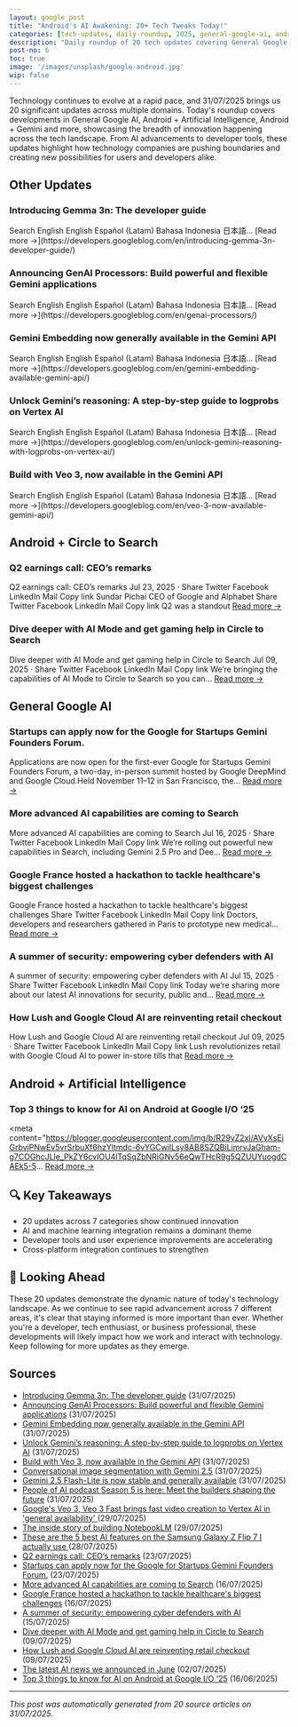 ```yaml
---
layout: google_post
title: "Android's AI Awakening: 20+ Tech Tweaks Today!"
categories: [tech-updates, daily-roundup, 2025, general-google-ai, android-+-artificial-intelligence, android-+-gemini, privacy-&-security, android-development, uncategorized, android-+-circle-to-search]
description: "Daily roundup of 20 tech updates covering General Google AI, Android + Artificial Intelligence, Android + Gemini and more. Stay informed on the latest developments."
post-no: 6
toc: true
image: '/images/unsplash/google-android.jpg'
wip: false
---
```


Technology continues to evolve at a rapid pace, and 31/07/2025 brings us 20 significant updates across multiple domains. Today's roundup covers developments in General Google AI, Android + Artificial Intelligence, Android + Gemini and more, showcasing the breadth of innovation happening across the tech landscape. From AI advancements to developer tools, these updates highlight how technology companies are pushing boundaries and creating new possibilities for users and developers alike.

## Other Updates

### Introducing Gemma 3n: The developer guide

<iframe src="https://www.googletagmanager.com/ns.html?id=GTM-WVTLDSL " height="0" width="0" style="display:none;visibility:hidden"></iframe> Search English English Español (Latam) Bahasa Indonesia 日本語... [Read more →](https://developers.googleblog.com/en/introducing-gemma-3n-developer-guide/)

### Announcing GenAI Processors: Build powerful and flexible Gemini applications

<iframe src="https://www.googletagmanager.com/ns.html?id=GTM-WVTLDSL " height="0" width="0" style="display:none;visibility:hidden"></iframe> Search English English Español (Latam) Bahasa Indonesia 日本語... [Read more →](https://developers.googleblog.com/en/genai-processors/)

### Gemini Embedding now generally available in the Gemini API

<iframe src="https://www.googletagmanager.com/ns.html?id=GTM-WVTLDSL " height="0" width="0" style="display:none;visibility:hidden"></iframe> Search English English Español (Latam) Bahasa Indonesia 日本語... [Read more →](https://developers.googleblog.com/en/gemini-embedding-available-gemini-api/)

### Unlock Gemini’s reasoning: A step-by-step guide to logprobs on Vertex AI

<iframe src="https://www.googletagmanager.com/ns.html?id=GTM-WVTLDSL " height="0" width="0" style="display:none;visibility:hidden"></iframe> Search English English Español (Latam) Bahasa Indonesia 日本語... [Read more →](https://developers.googleblog.com/en/unlock-gemini-reasoning-with-logprobs-on-vertex-ai/)

### Build with Veo 3, now available in the Gemini API

<iframe src="https://www.googletagmanager.com/ns.html?id=GTM-WVTLDSL " height="0" width="0" style="display:none;visibility:hidden"></iframe> Search English English Español (Latam) Bahasa Indonesia 日本語... [Read more →](https://developers.googleblog.com/en/veo-3-now-available-gemini-api/)

## Android + Circle to Search

### Q2 earnings call: CEO’s remarks

Q2 earnings call: CEO’s remarks Jul 23, 2025 · Share Twitter Facebook LinkedIn Mail Copy link Sundar Pichai CEO of Google and Alphabet Share Twitter Facebook LinkedIn Mail Copy link Q2 was a standout [Read more →](https://blog.google/inside-google/message-ceo/alphabet-earnings-q2-2025/)

### Dive deeper with AI Mode and get gaming help in Circle to Search

Dive deeper with AI Mode and get gaming help in Circle to Search Jul 09, 2025 · Share Twitter Facebook LinkedIn Mail Copy link We’re bringing the capabilities of AI Mode to Circle to Search so you can... [Read more →](https://blog.google/products/search/circle-to-search-ai-mode-gaming/)

## General Google AI

### Startups can apply now for the Google for Startups Gemini Founders Forum.

Applications are now open for the first-ever Google for Startups Gemini Founders Forum, a two-day, in-person summit hosted by Google DeepMind and Google Cloud.Held November 11–12 in San Francisco, the... [Read more →](https://blog.google/outreach-initiatives/entrepreneurs/apply-google-for-startups-gemini-founders-fund/)

### More advanced AI capabilities are coming to Search

More advanced AI capabilities are coming to Search Jul 16, 2025 · Share Twitter Facebook LinkedIn Mail Copy link We’re rolling out powerful new capabilities in Search, including Gemini 2.5 Pro and Dee... [Read more →](https://blog.google/products/search/deep-search-business-calling-google-search/)

### Google France hosted a hackathon to tackle healthcare's biggest challenges

Google France hosted a hackathon to tackle healthcare's biggest challenges Share Twitter Facebook LinkedIn Mail Copy link Doctors, developers and researchers gathered in Paris to prototype new medical... [Read more →](https://blog.google/technology/health/google-france-ai-healthcare-hackathon/)

### A summer of security: empowering cyber defenders with AI

A summer of security: empowering cyber defenders with AI Jul 15, 2025 · Share Twitter Facebook LinkedIn Mail Copy link Today we’re sharing more about our latest AI innovations for security, public and... [Read more →](https://blog.google/technology/safety-security/cybersecurity-updates-summer-2025/)

### How Lush and Google Cloud AI are reinventing retail checkout

How Lush and Google Cloud AI are reinventing retail checkout Jul 09, 2025 · Share Twitter Facebook LinkedIn Mail Copy link Lush revolutionizes retail with Google Cloud AI to power in-store tills that [Read more →](https://blog.google/around-the-globe/google-europe/united-kingdom/how-lush-and-google-cloud-ai-are-reinventing-retail-checkout/)

## Android + Artificial Intelligence

### Top 3 things to know for AI on Android at Google I/O ‘25

<meta content="https://blogger.googleusercontent.com/img/b/R29vZ2xl/AVvXsEiGrbvjPNwEv5vrSrbuXf6hzYltmdc-6vYGCwiILsy8AB8SZQBiLimrvJaGham-g7COGhcJLle_PkZY6cvIOU4lTqSqZbNRiGNv56eQwTHcR9g5QZUUYuogdCAEk5-5... [Read more →](https://android-developers.googleblog.com/2025/06/top-3-updates-for-ai-on-android-google-io.html)

## 🔍 Key Takeaways

- 20 updates across 7 categories show continued innovation
- AI and machine learning integration remains a dominant theme
- Developer tools and user experience improvements are accelerating
- Cross-platform integration continues to strengthen

## 🚀 Looking Ahead

These 20 updates demonstrate the dynamic nature of today's technology landscape. As we continue to see rapid advancement across 7 different areas, it's clear that staying informed is more important than ever. Whether you're a developer, tech enthusiast, or business professional, these developments will likely impact how we work and interact with technology. Keep following for more updates as they emerge.

## Sources

- [Introducing Gemma 3n: The developer guide](https://developers.googleblog.com/en/introducing-gemma-3n-developer-guide/) (31/07/2025)
- [Announcing GenAI Processors: Build powerful and flexible Gemini applications](https://developers.googleblog.com/en/genai-processors/) (31/07/2025)
- [Gemini Embedding now generally available in the Gemini API](https://developers.googleblog.com/en/gemini-embedding-available-gemini-api/) (31/07/2025)
- [Unlock Gemini’s reasoning: A step-by-step guide to logprobs on Vertex AI](https://developers.googleblog.com/en/unlock-gemini-reasoning-with-logprobs-on-vertex-ai/) (31/07/2025)
- [Build with Veo 3, now available in the Gemini API](https://developers.googleblog.com/en/veo-3-now-available-gemini-api/) (31/07/2025)
- [Conversational image segmentation with Gemini 2.5](https://developers.googleblog.com/en/conversational-image-segmentation-gemini-2-5/) (31/07/2025)
- [Gemini 2.5 Flash-Lite is now stable and generally available](https://developers.googleblog.com/en/gemini-25-flash-lite-is-now-stable-and-generally-available/) (31/07/2025)
- [People of AI podcast Season 5 is here: Meet the builders shaping the future](https://developers.googleblog.com/en/people-of-ai-podcast-season-5/) (31/07/2025)
- [ Google's Veo 3, Veo 3 Fast brings fast video creation to Vertex AI in 'general availability' ](https://www.androidcentral.com/apps-software/ai/google-veo-3-veo-3-fast-fast-video-creation-vertex-ai-feature-teaser-announced) (29/07/2025)
- [The inside story of building NotebookLM](https://blog.google/technology/ai/developing-notebooklm/) (29/07/2025)
- [ These are the 5 best AI features on the Samsung Galaxy Z Flip 7 I actually use ](https://www.androidcentral.com/phones/samsung-galaxy/5-best-ai-features-samsung-galaxy-z-flip-7) (28/07/2025)
- [Q2 earnings call: CEO’s remarks](https://blog.google/inside-google/message-ceo/alphabet-earnings-q2-2025/) (23/07/2025)
- [Startups can apply now for the Google for Startups Gemini Founders Forum.](https://blog.google/outreach-initiatives/entrepreneurs/apply-google-for-startups-gemini-founders-fund/) (23/07/2025)
- [More advanced AI capabilities are coming to Search](https://blog.google/products/search/deep-search-business-calling-google-search/) (16/07/2025)
- [Google France hosted a hackathon to tackle healthcare's biggest challenges](https://blog.google/technology/health/google-france-ai-healthcare-hackathon/) (16/07/2025)
- [A summer of security: empowering cyber defenders with AI](https://blog.google/technology/safety-security/cybersecurity-updates-summer-2025/) (15/07/2025)
- [Dive deeper with AI Mode and get gaming help in Circle to Search](https://blog.google/products/search/circle-to-search-ai-mode-gaming/) (09/07/2025)
- [How Lush and Google Cloud AI are reinventing retail checkout](https://blog.google/around-the-globe/google-europe/united-kingdom/how-lush-and-google-cloud-ai-are-reinventing-retail-checkout/) (09/07/2025)
- [The latest AI news we announced in June](https://blog.google/technology/ai/google-ai-updates-june-2025/) (02/07/2025)
- [Top 3 things to know for AI on Android at Google I/O ‘25](https://android-developers.googleblog.com/2025/06/top-3-updates-for-ai-on-android-google-io.html) (16/06/2025)

---
*This post was automatically generated from 20 source articles on 31/07/2025.*
